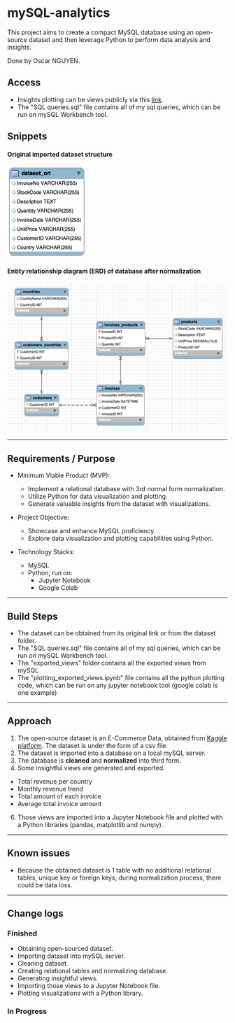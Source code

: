 # mySQL-analytics

This project aims to create a compact MySQL database using an open-source dataset and then leverage Python to perform data analysis and insights.

Done by Oscar NGUYEN.

## Access
- Insights plotting can be views publicly via this [link](https://colab.research.google.com/drive/1OB4XkiwRDLVLcRbHzmtzdvxNzMH-9_qM?usp=sharing).
- The "SQL queries.sql" file contains all of my sql queries, which can be run on mySQL Workbench tool.  

## Snippets

#### Original imported dataset structure

<img src="./snippets/original_dataset_structure.png" width="180">

#### Entity relationship diagram (ERD) of database after normalization

![ERD](./snippets/erd.png)

---

## Requirements / Purpose

- Minimum Viable Product (MVP):

  - Implement a relational database with 3rd normal form normalization.
  - Utilize Python for data visualization and plotting.
  - Generate valuable insights from the dataset with visualizations.

- Project Objective:

  - Showcase and enhance MySQL proficiency.
  - Explore data visualization and plotting capabilities using Python.

- Technology Stacks:
  - MySQL
  - Python, run on:
    - Jupyter Notebook
    - Google Colab

---

## Build Steps

- The dataset can be obtained from its original link or from the dataset folder.
- The "SQL queries.sql" file contains all of my sql queries, which can be run on mySQL Workbench tool.
- The "exported_views" folder contains all the exported views from mySQL
- The "plotting_exported_views.ipynb" file contains all the python plotting code, which can be run on any jupyter notebook tool (google colab is one example)

---

## Approach

1.  The open-source dataset is an E-Commerce Data, obtained from [Kaggle platform](https://www.kaggle.com/datasets/carrie1/ecommerce-data/). The dataset is under the form of a csv file.
2.  The dataset is imported into a database on a local mySQL server.
3.  The database is <b>cleaned</b> and <b>normalized</b> into third form.
4.  Some insightful views are generated and exported.
  -  Total revenue per country
  -  Monthly revenue trend
  -  Total amount of each invoice
  -  Average total invoice amount 
6.  Those views are imported into a Jupyter Notebook file and plotted with a Python libraries (pandas, matplotlib and numpy).

---

## Known issues

- Because the obtained dataset is 1 table with no additional relational tables, unique key or foreign keys, during normalization process, there could be data loss.

---

## Change logs

### Finished

- Obtaining open-sourced dataset.
- Importing dataset into mySQL server.
- Cleaning dataset.
- Creating relational tables and normalizing database.
- Generating insightful views.
- Importing those views to a Jupyter Notebook file.
- Plotting visualizations with a Python library.

### In Progress


